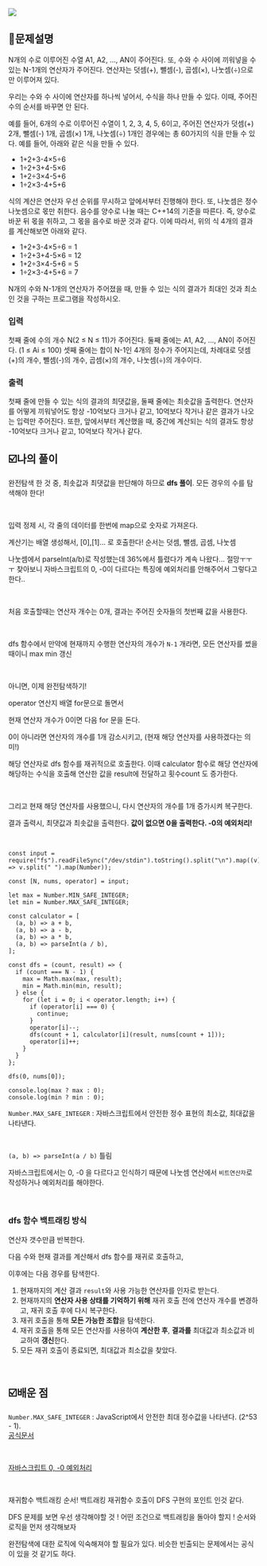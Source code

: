 <img src = "https://img1.daumcdn.net/thumb/R1280x0/?scode=mtistory2&fname=https%3A%2F%2Fblog.kakaocdn.net%2Fdn%2Fbt9x0y%2FbtsG3zTTPfM%2FwcXBXXWs3ylLhfEKRX5VyK%2Fimg.png" originWidth:500 originHeight:499 style:alignCenter>

## 🙌문제설명

N개의 수로 이루어진 수열 A1, A2, ..., AN이 주어진다. 또, 수와 수 사이에 끼워넣을 수 있는 N-1개의 연산자가 주어진다. 연산자는 덧셈(+), 뺄셈(-), 곱셈(×), 나눗셈(÷)으로만 이루어져 있다.

우리는 수와 수 사이에 연산자를 하나씩 넣어서, 수식을 하나 만들 수 있다. 이때, 주어진 수의 순서를 바꾸면 안 된다.

예를 들어, 6개의 수로 이루어진 수열이 1, 2, 3, 4, 5, 6이고, 주어진 연산자가 덧셈(+) 2개, 뺄셈(-) 1개, 곱셈(×) 1개, 나눗셈(÷) 1개인 경우에는 총 60가지의 식을 만들 수 있다. 예를 들어, 아래와 같은 식을 만들 수 있다.

- 1+2+3-4×5÷6
- 1÷2+3+4-5×6
- 1+2÷3×4-5+6
- 1÷2×3-4+5+6

식의 계산은 연산자 우선 순위를 무시하고 앞에서부터 진행해야 한다. 또, 나눗셈은 정수 나눗셈으로 몫만 취한다. 음수를 양수로 나눌 때는 C++14의 기준을 따른다. 즉, 양수로 바꾼 뒤 몫을 취하고, 그 몫을 음수로 바꾼 것과 같다. 이에 따라서, 위의 식 4개의 결과를 계산해보면 아래와 같다.

- 1+2+3-4×5÷6 = 1
- 1÷2+3+4-5×6 = 12
- 1+2÷3×4-5+6 = 5
- 1÷2×3-4+5+6 = 7

N개의 수와 N-1개의 연산자가 주어졌을 때, 만들 수 있는 식의 결과가 최대인 것과 최소인 것을 구하는 프로그램을 작성하시오.

### 입력

첫째 줄에 수의 개수 N(2 ≤ N ≤ 11)가 주어진다. 둘째 줄에는 A1, A2, ..., AN이 주어진다. (1 ≤ Ai ≤ 100) 셋째 줄에는 합이 N-1인 4개의 정수가 주어지는데, 차례대로 덧셈(+)의 개수, 뺄셈(-)의 개수, 곱셈(×)의 개수, 나눗셈(÷)의 개수이다.

### 출력

첫째 줄에 만들 수 있는 식의 결과의 최댓값을, 둘째 줄에는 최솟값을 출력한다. 연산자를 어떻게 끼워넣어도 항상 -10억보다 크거나 같고, 10억보다 작거나 같은 결과가 나오는 입력만 주어진다. 또한, 앞에서부터 계산했을 때, 중간에 계산되는 식의 결과도 항상 -10억보다 크거나 같고, 10억보다 작거나 같다.

## ☑️나의 풀이

완전탐색 한 것 중, 최솟값과 최댓값을 판단해야 하므로 **dfs 풀이**. 모든 경우의 수를 탐색해야 한다!

<br>

입력 정제 시, 각 줄의 데이터를 한번에 map으로 숫자로 가져온다.

계산기는 배열 생성해서, \[0\],\[1\]... 로 호출한다! 순서는 덧셈, 뺄셈, 곱셈, 나눗셈

나눗셈에서 parseInt(a/b)로 작성했는데 36%에서 틀렸다가 계속 나왔다... 절망ㅜㅜㅜ 찾아보니 자바스크립트의 0, -0이 다르다는 특징에 예외처리를 안해주어서 그렇다고 한다..

<br>

처음 호출할때는 연산자 개수는 0개, 결과는 주어진 숫자들의 첫번째 값을 사용한다.

<br>

dfs 함수에서 만약에 현재까지 수행한 연산자의 개수가 `N-1` 개라면, 모든 연산자를 썼을때이니 max min 갱신

<br>

아니면, 이제 완전탐색하기!

operator 연산지 배열 for문으로 돌면서

현재 연산자 개수가 0이면 다음 for 문을 돈다.

0이 아니라면 연산자의 개수를 1개 감소시키고, (현재 해당 연산자를 사용하겠다는 의미!)

해당 연산자로 dfs 함수를 재귀적으로 호출한다. 이때 calculator 함수로 해당 연산자에 해당하는 수식을 호출해 연산한 값을 result에 전달하고 횟수count 도 증가한다.

<br>

그리고 현재 해당 연산자를 사용했으니, 다시 연산자의 개수를 1개 증가시켜 복구한다.

결과 출력시, 최댓값과 최솟값을 출력한다. **값이 없으면 0을 출력한다. -0의 예외처리!**

<br>

```
const input = require("fs").readFileSync("/dev/stdin").toString().split("\n").map((v) => v.split(" ").map(Number));

const [N, nums, operator] = input;

let max = Number.MIN_SAFE_INTEGER;
let min = Number.MAX_SAFE_INTEGER;

const calculator = [
  (a, b) => a + b,
  (a, b) => a - b,
  (a, b) => a * b,
  (a, b) => parseInt(a / b),
];

const dfs = (count, result) => {
  if (count === N - 1) {
    max = Math.max(max, result);
    min = Math.min(min, result);
  } else {
    for (let i = 0; i < operator.length; i++) {
      if (operator[i] === 0) {
        continue;
      }
      operator[i]--;
      dfs(count + 1, calculator[i](result, nums[count + 1]));
      operator[i]++;
    }
  }
};

dfs(0, nums[0]);

console.log(max ? max : 0);
console.log(min ? min : 0);
```

`Number.MAX_SAFE_INTEGER` : 자바스크립트에서 안전한 정수 표현의 최소값, 최대값을 나타낸다.

<br>

`(a, b) => parseInt(a / b)` 틀림

자바스크립트에서는 0, -0 을 다르다고 인식하기 때문에 나눗셈 연산에서 `비트연산자`로 작성하거나 예외처리를 해야한다.

<br>

### dfs 함수 백트래킹 방식

연산자 갯수만큼 반복한다.

다음 수와 현재 결과를 계산해서 dfs 함수를 재귀로 호출하고,

이후에는 다음 경우를 탐색한다.

1.  현재까지의 계산 결과 `result`와 사용 가능한 연산자를 인자로 받는다.
2.  현재까지의 **연산자 사용 상태를 기억하기 위해** 재귀 호출 전에 연산자 개수를 변경하고, 재귀 호출 후에 다시 복구한다.
3.  재귀 호출을 통해 **모든 가능한 조합**을 탐색한다.
4.  재귀 호출을 통해 모든 연산자를 사용하여 **계산한 후**, **결과를** 최대값과 최소값과 비교하여 **갱신**한다.
5.  모든 재귀 호출이 종료되면, 최대값과 최소값을 찾았다.

<br>

## ☑️배운 점

`Number.MAX_SAFE_INTEGER` : JavaScript에서 안전한 최대 정수값을 나타낸다. (2^53 - 1).<br>
[공식문서](https://developer.mozilla.org/ko/docs/Web/JavaScript/Reference/Global_Objects/Number/MAX_SAFE_INTEGER)

<br>

[자바스크립트 0, -0 예외처리](https://www.acmicpc.net/board/view/51996)

<br>

재귀함수 백트래킹 순서! 백트래킹 재귀함수 호출이 DFS 구현의 포인트 인것 같다.

DFS 문제를 보면 우선 생각해야할 것 ! 어떤 조건으로 백트래킹을 돌아야 할지 ! 순서와 로직을 먼저 생각해보자

완전탐색에 대한 로직에 익숙해져야 할 필요가 있다. 비슷한 빈출되는 문제에서는 공식이 있을 것 같기도 하다.
